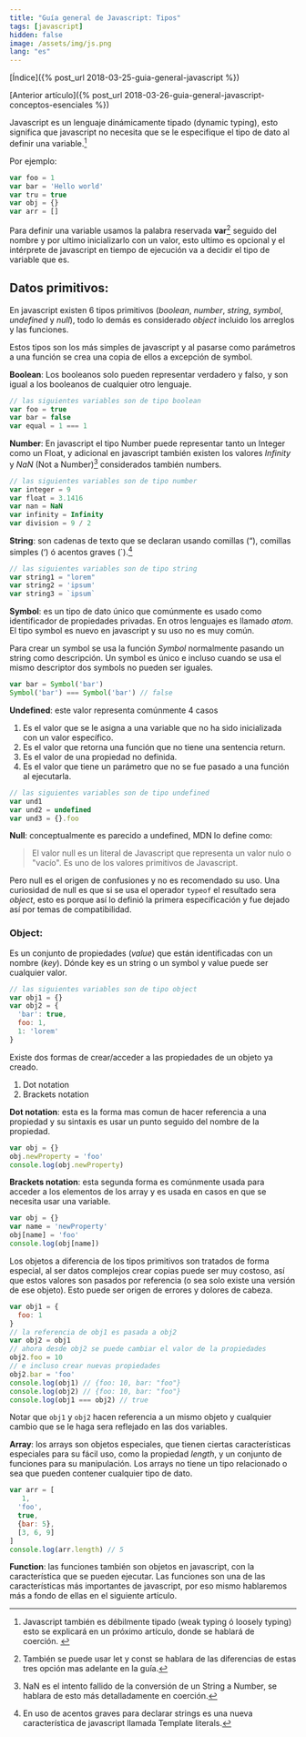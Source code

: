 ```yaml
---
title: "Guía general de Javascript: Tipos"
tags: [javascript]
hidden: false
image: /assets/img/js.png
lang: "es"
---
```


[Índice]({% post_url 2018-03-25-guia-general-javascript %})

[Anterior artículo]({% post_url 2018-03-26-guia-general-javascript-conceptos-esenciales %})

Javascript es un lenguaje dinámicamente tipado (dynamic typing), esto significa que javascript no necesita que se le especifique el tipo de dato al definir una variable.[^1]

Por ejemplo:

```js
var foo = 1
var bar = 'Hello world'
var tru = true
var obj = {}
var arr = []
```

Para definir una variable usamos la palabra reservada **var**[^2] seguido del nombre y por ultimo inicializarlo con un valor, esto ultimo es opcional y el intérprete de javascript en tiempo de ejecución va a decidir el tipo de variable que es.


## Datos primitivos:
En javascript existen 6 tipos primitivos (_boolean_, _number_, _string_, _symbol_, _undefined_ y _null_), todo lo demás es considerado _object_ incluido los arreglos y las funciones.

Estos tipos son los más simples de javascript y al pasarse como parámetros a una función se crea una copia de ellos a excepción de symbol.

**Boolean**: Los booleanos solo pueden representar verdadero y falso, y son igual a los booleanos de cualquier otro lenguaje.

```js
// las siguientes variables son de tipo boolean
var foo = true
var bar = false
var equal = 1 === 1
```
**Number**: En javascript el tipo Number puede representar tanto un Integer como un Float, y adicional en javascript también existen los valores _Infinity_ y _NaN_ (Not a Number)[^3] considerados también numbers.

```js
// las siguientes variables son de tipo number
var integer = 9
var float = 3.1416
var nan = NaN
var infinity = Infinity
var division = 9 / 2
```

**String**: son cadenas de texto que se declaran usando comillas (“), comillas simples (‘) ó acentos graves (`).[^4]

```js
// las siguientes variables son de tipo string
var string1 = "lorem"
var string2 = 'ipsum'
var string3 = `ipsum`
```

**Symbol**: es un tipo de dato único que comúnmente es usado como identificador de propiedades privadas. En otros lenguajes es llamado _atom_. El tipo symbol es nuevo en javascript y su uso no es muy común.

Para crear un symbol se usa la función _Symbol_ normalmente pasando un string como descripción. Un symbol es único e incluso cuando se usa el mismo descriptor dos symbols no pueden ser iguales.

```js
var bar = Symbol('bar')
Symbol('bar') === Symbol('bar') // false
```

**Undefined**: este valor representa comúnmente 4 casos

1. Es el valor que se le asigna a una variable que no ha sido inicializada con un valor específico.
1. Es el valor que retorna una función que no tiene una sentencia return.
1. Es el valor de una propiedad no definida.
1. Es el valor que tiene un parámetro que no se fue pasado a una función al ejecutarla.

```js
// las siguientes variables son de tipo undefined
var und1
var und2 = undefined
var und3 = {}.foo
```

**Null**: conceptualmente es parecido a undefined, MDN lo define como:

> El valor null es un literal de Javascript que representa un valor nulo o "vacío". Es uno de los valores primitivos de Javascript.

Pero null es el origen de confusiones y no es recomendado su uso. Una curiosidad de null es que si se usa el operador `typeof` el resultado sera _object_, esto es porque así lo definió la primera especificación y fue dejado así por temas de compatibilidad.

### Object: 
Es un conjunto de propiedades (_value_) que están identificadas con un nombre (_key_). Dónde key es un string o un symbol y value puede ser cualquier valor.

```js
// las siguientes variables son de tipo object
var obj1 = {}
var obj2 = {
  'bar': true,
  foo: 1,
  1: 'lorem'
}
```

Existe dos formas de crear/acceder a las propiedades de un objeto ya creado.
1. Dot notation
1. Brackets notation

**Dot notation**: esta es la forma mas comun de hacer referencia a una propiedad y su sintaxis es usar un punto seguido del nombre de la propiedad.

```js
var obj = {}
obj.newProperty = 'foo'
console.log(obj.newProperty)
```

**Brackets notation**: esta segunda forma es comúnmente usada para acceder a los elementos de los array y es usada en casos en que se necesita usar una variable.

```js
var obj = {}
var name = 'newProperty'
obj[name] = 'foo'
console.log(obj[name])
```

Los objetos a diferencia de los tipos primitivos son tratados de forma especial, al ser datos complejos crear copias puede ser muy costoso, así que estos valores son pasados por referencia (o sea solo existe una versión de ese objeto). Esto puede ser origen de errores y dolores de cabeza.

```js
var obj1 = {
  foo: 1
}
// la referencia de obj1 es pasada a obj2
var obj2 = obj1
// ahora desde obj2 se puede cambiar el valor de la propiedades
obj2.foo = 10
// e incluso crear nuevas propiedades
obj2.bar = 'foo'
console.log(obj1) // {foo: 10, bar: "foo"}
console.log(obj2) // {foo: 10, bar: "foo"}
console.log(obj1 === obj2) // true
```

Notar que `obj1` y `obj2` hacen referencia a un mismo objeto y cualquier cambio que se le haga sera reflejado en las dos variables.

**Array**: los arrays son objetos especiales, que tienen ciertas características especiales para su fácil uso, como la propiedad _length_, y un conjunto de funciones para su manipulación. Los arrays no tiene un tipo relacionado o sea que pueden contener cualquier tipo de dato.

```js
var arr = [
   1,
  'foo',
  true,
  {bar: 5},
  [3, 6, 9]
]
console.log(arr.length) // 5
```

**Function**: las funciones también son objetos en javascript, con la característica que se pueden ejecutar. Las funciones son una de las características más importantes de javascript, por eso mismo hablaremos más a fondo de ellas en el siguiente artículo.

[^1]: Javascript también es débilmente tipado (weak typing ó loosely typing) esto se explicará en un próximo artículo, donde se hablará de coerción. 
[^2]: También se puede usar let y const se hablara de las diferencias de estas tres opción mas adelante en la guía.
[^3]: NaN es el intento fallido de la conversión de un String a Number, se hablara de esto más detalladamente en coerción.
[^4]: En uso de acentos graves para declarar strings es una nueva característica de javascript llamada Template literals.